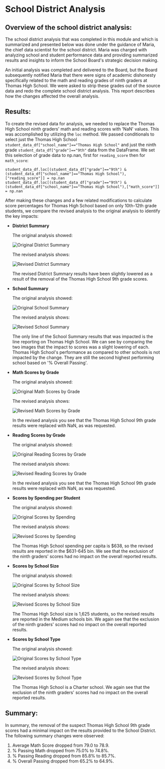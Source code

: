 # School District Analysis
## Overview of the school district analysis:
The school district analysis that was completed in this module and which is summarized and presented below was done under the guidance of Maria, the chief data scientist for the school district.  Maria was charged with analyzing school and student performance data and providing summarized results and insights to inform the School Board's strategic decision making.

An initial analysis was completed and delivered to the Board, but the Board subsequently notified Maria that there were signs of academic dishonesty specifically related to the math and reading grades of ninth graders at Thomas High School.  We were asked to strip these grades out of the source data and redo the complete school district analysis. This report describes how the changes affected the overall analysis.

## Results:
To create the revised data for analysis, we needed to replace the Thomas High School ninth graders' math and reading scores with 'NaN' values.  This was accomplished by utilizing the `loc` method.  We passed conditionals to select just the Thomas High School `student_data_df["school_name"]=="Thomas High School"` and just the ninth grade `student_data_df["grade"]=="9th"` data from the DataFrame. We set this selection of grade data to np.nan, first for `reading_score` then for `math_score`:
```
student_data_df.loc[(student_data_df["grade"]=="9th") & (student_data_df["school_name"]=="Thomas High School"),["reading_score"]] = np.nan
student_data_df.loc[(student_data_df["grade"]=="9th") & (student_data_df["school_name"]=="Thomas High School"),["math_score"]] = np.nan
```

After making these changes and a few related modifications to calculate score percentages for Thomas High School based on only 10th-12th grade students, we compare the revised analysis to the original analysis to identify the key impacts:

- **District Summary**
  
  The original analysis showed:
  
  ![Original District Summary](Resources/Original_District_Summary.png)
  
  The revised analysis shows:

  ![Revised District Summary](Resources/Revised_District_Summary.png)

  The revised District Summary results have been slightly lowered as a result of the removal of the Thomas High School 9th grade scores.

  
    
- **School Summary**

  The original analysis showed:
  
  ![Original School Summary](Resources/Original_School_Summary.png)
  
  The revised analysis shows:

  ![Revised School Summary](Resources/Revised_School_Summary.png)

  The only line of the School Summary results that was impacted is the line reporting on Thomas High School. We can see by comparing the two images that the impact to scores was a slight lowering of each.  Thomas High School's performance as compared to other schools is not impacted by the change. They are still the second highest performing school based on '% Overall Passing'.

- **Math Scores by Grade**

  The original analysis showed:
  
  ![Original Math Scores by Grade](Resources/Original_Math_Scores_by_Grade.png)
  
  The revised analysis shows:

  ![Revised Math Scores by Grade](Resources/Revised_Math_Scores_by_Grade.png)

  In the revised analysis you see that the Thomas High School 9th grade results were replaced with NaN, as was requested.

- **Reading Scores by Grade**

  The original analysis showed:
  
  ![Original Reading Scores by Grade](Resources/Original_Reading_Scores_by_Grade.png)
  
  The revised analysis shows:

  ![Revised Reading Scores by Grade](Resources/Revised_Reading_Scores_by_Grade.png)

  In the revised analysis you see that the Thomas High School 9th grade results were replaced with NaN, as was requested.

- **Scores by Spending per Student**

  The original analysis showed:
  
  ![Original Scores by Spending](Resources/Original_By_Spending.png)
  
  The revised analysis shows:

  ![Revised Scores by Spending](Resources/Revised_By_Spending.png)

  The Thomas High School spending per capita is $638, so the revised results are reported in the $631-645 bin.  We see that the exclusion of the ninth graders' scores had no impact on the overall reported results.

- **Scores by School Size**

  The original analysis showed:
  
  ![Original Scores by School Size](Resources/Original_By_School_Size.png)
  
  The revised analysis shows:

  ![Revised Scores by School Size](Resources/Revised_By_School_Size.png)

  The Thomas High School size is 1,625 students, so the revised results are reported in the Medium schools bin.  We again see that the exclusion of the ninth graders' scores had no impact on the overall reported results.

- **Scores by School Type**

  The original analysis showed:
  
  ![Original Scores by School Type](Resources/Original_By_School_Type.png)
  
  The revised analysis shows:

  ![Revised Scores by School Type](Resources/Revised_By_School_Type.png)

  The Thomas High School is a Charter school.  We again see that the exclusion of the ninth graders' scores had no impact on the overall reported results.

## Summary:

In summary, the removal of the suspect Thomas High School 9th grade scores had a minimal impact on the results provided to the School District. The following summary changes were observed: 
1. Average Math Score dropped from 79.0 to 78.9.
2. % Passing Math dropped from 75.0% to 74.8%.
3. % Passing Reading dropped from 85.8% to 85.7%.
4. % Overall Passing dropped from 65.2% to 64.9%.

